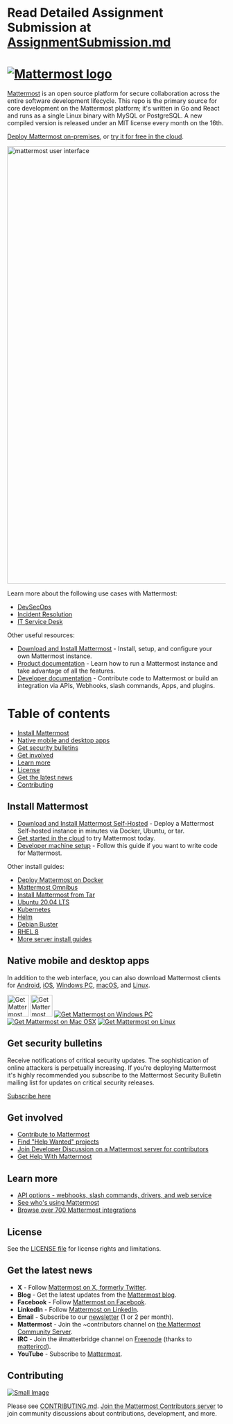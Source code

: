 


# Read Detailed Assignment Submission at [AssignmentSubmission.md](AssignmentSubmission.md)






# [![Mattermost logo](https://user-images.githubusercontent.com/7205829/137170381-fe86eef0-bccc-4fdd-8e92-b258884ebdd7.png)](https://mattermost.com)

[Mattermost](https://mattermost.com) is an open source platform for secure collaboration across the entire software development lifecycle. This repo is the primary source for core development on the Mattermost platform; it's written in Go and React and runs as a single Linux binary with MySQL or PostgreSQL. A new compiled version is released under an MIT license every month on the 16th.

[Deploy Mattermost on-premises](https://mattermost.com/deploy/?utm_source=github-mattermost-server-readme), or [try it for free in the cloud](https://mattermost.com/sign-up/?utm_source=github-mattermost-server-readme).

<img width="1006" alt="mattermost user interface" src="https://user-images.githubusercontent.com/7205829/136107976-7a894c9e-290a-490d-8501-e5fdbfc3785a.png">

Learn more about the following use cases with Mattermost:

- [DevSecOps](https://mattermost.com/solutions/use-cases/devops/?utm_source=github-mattermost-server-readme)
- [Incident Resolution](https://mattermost.com/solutions/use-cases/incident-resolution/?utm_source=github-mattermost-server-readme)
- [IT Service Desk](https://mattermost.com/solutions/use-cases/it-service-desk/?utm_source=github-mattermost-server-readme)

Other useful resources:

- [Download and Install Mattermost](https://docs.mattermost.com/guides/deployment.html) - Install, setup, and configure your own Mattermost instance.
- [Product documentation](https://docs.mattermost.com/) - Learn how to run a Mattermost instance and take advantage of all the features.
- [Developer documentation](https://developers.mattermost.com/) - Contribute code to Mattermost or build an integration via APIs, Webhooks, slash commands, Apps, and plugins.

Table of contents
=================

- [Install Mattermost](#install-mattermost)
- [Native mobile and desktop apps](#native-mobile-and-desktop-apps)
- [Get security bulletins](#get-security-bulletins)
- [Get involved](#get-involved)
- [Learn more](#learn-more)
- [License](#license)
- [Get the latest news](#get-the-latest-news)
- [Contributing](#contributing)

## Install Mattermost

- [Download and Install Mattermost Self-Hosted](https://docs.mattermost.com/guides/deployment.html) - Deploy a Mattermost Self-hosted instance in minutes via Docker, Ubuntu, or tar.
- [Get started in the cloud](https://mattermost.com/sign-up/?utm_source=github-mattermost-server-readme) to try Mattermost today.
- [Developer machine setup](https://developers.mattermost.com/contribute/server/developer-setup) - Follow this guide if you want to write code for Mattermost.


Other install guides:

- [Deploy Mattermost on Docker](https://docs.mattermost.com/install/install-docker.html)
- [Mattermost Omnibus](https://docs.mattermost.com/install/installing-mattermost-omnibus.html)
- [Install Mattermost from Tar](https://docs.mattermost.com/install/install-tar.html)
- [Ubuntu 20.04 LTS](https://docs.mattermost.com/install/installing-ubuntu-2004-LTS.html)
- [Kubernetes](https://docs.mattermost.com/install/install-kubernetes.html)
- [Helm](https://docs.mattermost.com/install/install-kubernetes.html#installing-the-operators-via-helm)
- [Debian Buster](https://docs.mattermost.com/install/install-debian.html)
- [RHEL 8](https://docs.mattermost.com/install/install-rhel-8.html)
- [More server install guides](https://docs.mattermost.com/guides/deployment.html)

## Native mobile and desktop apps

In addition to the web interface, you can also download Mattermost clients for [Android](https://mattermost.com/pl/android-app/), [iOS](https://mattermost.com/pl/ios-app/), [Windows PC](https://docs.mattermost.com/install/desktop-app-install.html#windows-10-windows-8-1), [macOS](https://docs.mattermost.com/install/desktop-app-install.html#macos-10-9), and [Linux](https://docs.mattermost.com/install/desktop-app-install.html#linux).

[<img src="https://user-images.githubusercontent.com/30978331/272826427-6200c98f-7319-42c3-86d4-0b33ae99e01a.png" alt="Get Mattermost on Google Play" height="50px"/>](https://mattermost.com/pl/android-app/)  [<img src="https://developer.apple.com/assets/elements/badges/download-on-the-app-store.svg" alt="Get Mattermost on the App Store" height="50px"/>](https://itunes.apple.com/us/app/mattermost/id1257222717?mt=8)  [![Get Mattermost on Windows PC](https://user-images.githubusercontent.com/33878967/33095357-39cab8d2-ceb8-11e7-89a6-67dccc571ca3.png)](https://docs.mattermost.com/install/desktop.html#windows-10-windows-8-1-windows-7)  [![Get Mattermost on Mac OSX](https://user-images.githubusercontent.com/33878967/33095355-39a36f2a-ceb8-11e7-9b33-73d4f6d5d6c1.png)](https://docs.mattermost.com/install/desktop.html#macos-10-9)  [![Get Mattermost on Linux](https://user-images.githubusercontent.com/33878967/33095354-3990e256-ceb8-11e7-965d-b00a16e578de.png)](https://docs.mattermost.com/install/desktop.html#linux)

## Get security bulletins

Receive notifications of critical security updates. The sophistication of online attackers is perpetually increasing. If you're deploying Mattermost it's highly recommended you subscribe to the Mattermost Security Bulletin mailing list for updates on critical security releases.

[Subscribe here](https://mattermost.com/security-updates/#sign-up)

## Get involved

- [Contribute to Mattermost](https://handbook.mattermost.com/contributors/contributors/ways-to-contribute)
- [Find "Help Wanted" projects](https://github.com/mattermost/mattermost-server/issues?page=1&q=is%3Aissue+is%3Aopen+%22Help+Wanted%22&utf8=%E2%9C%93)
- [Join Developer Discussion on a Mattermost server for contributors](https://community.mattermost.com/signup_user_complete/?id=f1924a8db44ff3bb41c96424cdc20676)
- [Get Help With Mattermost](https://docs.mattermost.com/guides/get-help.html)

## Learn more

- [API options - webhooks, slash commands, drivers, and web service](https://api.mattermost.com/)
- [See who's using Mattermost](https://mattermost.com/customers/)
- [Browse over 700 Mattermost integrations](https://mattermost.com/marketplace/)

## License

See the [LICENSE file](LICENSE.txt) for license rights and limitations.

## Get the latest news

- **X** - Follow [Mattermost on X, formerly Twitter](https://twitter.com/mattermost).
- **Blog** - Get the latest updates from the [Mattermost blog](https://mattermost.com/blog/).
- **Facebook** - Follow [Mattermost on Facebook](https://www.facebook.com/MattermostHQ).
- **LinkedIn** - Follow [Mattermost on LinkedIn](https://www.linkedin.com/company/mattermost/).
- **Email** - Subscribe to our [newsletter](https://mattermost.us11.list-manage.com/subscribe?u=6cdba22349ae374e188e7ab8e&id=2add1c8034) (1 or 2 per month).
- **Mattermost** - Join the ~contributors channel on [the Mattermost Community Server](https://community.mattermost.com).
- **IRC** - Join the #matterbridge channel on [Freenode](https://freenode.net/) (thanks to [matterircd](https://github.com/42wim/matterircd)).
- **YouTube** -  Subscribe to [Mattermost](https://www.youtube.com/@MattermostHQ).

## Contributing

[![Small Image](https://img.shields.io/badge/Contribute%20with-Gitpod-908a85?logo=gitpod)](https://gitpod.io/#https://github.com/mattermost/mattermost)

Please see [CONTRIBUTING.md](./CONTRIBUTING.md).
[Join the Mattermost Contributors server](https://community.mattermost.com/signup_user_complete/?id=codoy5s743rq5mk18i7u5ksz7e) to join community discussions about contributions, development, and more.

